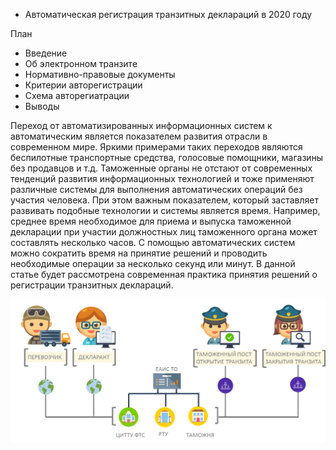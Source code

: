 * Автоматическая регистрация транзитных деклараций в 2020 году

План
- Введение
- Об электронном транзите
- Нормативно-правовые документы
- Критерии авторегистрации
- Схема авторегиатрации 
- Выводы

Переход от автоматизированных информационных систем к автоматическим является показателем развития отрасли в современном мире. Яркими примерами таких переходов являются беспилотные транспортные средства, голосовые помощники, магазины без продавцов и т.д. Таможенные органы не отстают от современных тенденций развития информационных технологией и тоже применяют различные системы для выполнения автоматических операций без участия человека. При этом важным показателем, который заставляет развивать подобные технологии и системы является время. Например, среднее время необходимое для приема и выпуска таможенной декларации при участии должностных лиц таможенного органа может составлять несколько часов. С помощью автоматических систем можно сократить время на принятие решений и проводить необходимые операции за несколько секунд или минут. В данной статье будет рассмотрена современная практика принятия решений о регистрации транзитных деклараций.


![Alt-текст](schema_main.png)